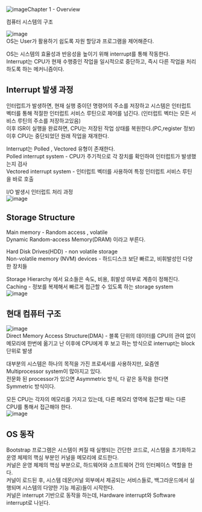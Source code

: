 ![image](https://github.com/purekm/Today-I-Learned/assets/90774046/e3d9e4aa-f23d-4856-a540-99594799e12e)Chapter 1 - Overview <br/>

컴퓨터 시스템의 구조 <br/>

![image](https://github.com/purekm/Today-I-Learned/assets/90774046/4dd612a8-5841-45e5-bacd-1785d49c2067)<br/>
OS는 User가 활용하기 쉽도록 자원 할당과 프로그램을 제어해준다. <br/>

OS는 시스템의 효율성과 반응성을 높이기 위해 interrupt를 통해 작동한다. <br/>
Interrupt는 CPU가 현재 수행중인 작업을 일시적으로 중단하고, 즉시 다른 작업을 처리하도록 하는 메커니즘이다. <br/>


Interrupt 발생 과정 <br/>
-
인터럽트가 발생하면, 현재 실행 중이던 명령어의 주소를 저장하고 시스템은 인터럽트 벡터를 통해 적절한 인터럽트 서비스 루틴으로 제어를 넘긴다. (인터럽트 벡터는 모든 서비스 루틴의 주소를 저장하고있음) <br/>
이후 ISR이 실행을 완료하면, CPU는 저장된 작업 상태를 복원한다.(PC,register 정보)<br/>
이후 CPU는 중단되었던 원래 작업을 재개한다.<br/>

Interrupt는 Polled , Vectored 유형이 존재한다.<br/>
Polled interrupt system - CPU가 주기적으로 각 장치를 확인하여 인터럽트가 발생했는지 검사 <br/>
Vectored interrupt system - 인터럽트 벡터를 사용하여 특정 인터럽트 서비스 루틴을 바로 호출 <br/>

I/O 발생시 인터럽트 처리 과정<br/>
![image](https://github.com/purekm/Today-I-Learned/assets/90774046/d1a8f033-27f5-47e1-8964-2982238760d6)<br/>

Storage Structure <br/>
-
Main memory - Random access , volatile <br/>
Dynamic Random-access Memory(DRAM) 이라고 부른다.<br/>

Hard Disk Drives(HDD) - non volatile storage <br/>
Non-volatile memory (NVM) devices - 하드디스크 보단 빠르고, 비휘발성인 다양한 장치들 <br/>

Storage Hierarchy 에서 요소들은 속도, 비용, 휘발성 여부로 계층이 정해진다. <br/>
Caching - 정보를 복제해서 빠르게 접근할 수 있도록 하는 storage system <br/>
![image](https://github.com/purekm/Today-I-Learned/assets/90774046/aae2e88d-4515-4fd7-8643-bddf17231cc0)<br/>

현대 컴퓨터 구조 <br/>
-
![image](https://github.com/purekm/Today-I-Learned/assets/90774046/74fb5cb6-1189-4761-bff5-22f6132bedde)<br/>
Direct Memory Access Structure(DMA) - 블록 단위의 데이터를 CPU의 관여 없이 메모리에 한번에 옮기고 난 이후에 CPU에게 후 보고 하는 방식으로 interrupt는 block 단위로 발생 <br/>

대부분의 시스템은 하나의 목적을 가진 프로세서를 사용하지만, 요즘엔 Multiprocessor system이 많아지고 있다. <br/>
전문화 된 processor가 있으면 Asymmetric 방식, 다 같은 동작을 한다면 Symmetric 방식이다. <br/>

모든 CPU는 각자의 메모리를 가지고 있는데, 다른 메모리 영역에 접근할 때는 다른 CPU를 통해서 접근해야 한다.<br/>
![image](https://github.com/purekm/Today-I-Learned/assets/90774046/d470412f-887d-4040-9ccd-6ea1afe5be6a)<br/>

OS 동작 <br/>
-

Bootstrap 프로그램은 시스템이 켜질 때 실행되는 간단한  코드로, 시스템을 초기화하고 운영 체제의 핵심 부분인 커널을 메모리에 로드한다. <br/>
커널은 운영 체제의 핵심 부분으로, 하드웨어와 소프트웨어 간의 인터페이스 역할을 한다.<br/>
커널이 로드된 후, 시스템 데몬(커널 외부에서 제공되는 서비스들로, 백그라운드에서 실행되며 시스템의 다양한 기능 제공)들이 시작한다. <br/>
커널은 interrupt 기반으로 동작을 하는데, Hardware interrupt와 Software interrupt로 나뉜다. <br/>



